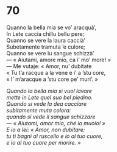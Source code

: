 # 70
  
Quanno la bella mia se vo’ aracquà’,  
In Lete caccia chillu bellu pere;  
Quanno se vere la laura caccià’  
Subetamente tramuta ’e culore;  
Quanno se vere lu sangue schizzà’  
— « Aiutami, amore mio, ca i’ mo’ more! »  
— Me vutaje: « Amor, nu’ dubitate  
« Tu t’a racque a la vene e i’ a ’stu core,  
« I’ m’aracque a ’stu core pe’ muri’. »

*Quando la bella mia si vuol lavare  
mette in Lete quel suo bel piedino.  
Quando si vede la dea cacciare  
subitamente muta colora:  
quando si vede il sangue schizzare  
— « Aiutami, amor mio, ché io muoio! »  
E io a lei: « Amor, non dubitare:  
tu ti bagni al ruscello e io al tuo cuore,  
e io al tuo cuore per morire. »*



